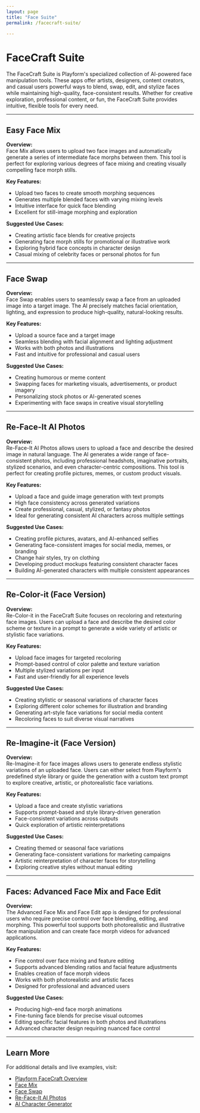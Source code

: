 ```yaml
---
layout: page
title: "Face Suite"
permalink: /facecraft-suite/

---
```



# FaceCraft Suite

The FaceCraft Suite is Playform's specialized collection of AI-powered face manipulation tools. These apps offer artists, designers, content creators, and casual users powerful ways to blend, swap, edit, and stylize faces while maintaining high-quality, face-consistent results. Whether for creative exploration, professional content, or fun, the FaceCraft Suite provides intuitive, flexible tools for every need.

---

## Easy Face Mix

**Overview:**  
Face Mix allows users to upload two face images and automatically generate a series of intermediate face morphs between them. This tool is perfect for exploring various degrees of face mixing and creating visually compelling face morph stills.

**Key Features:**
- Upload two faces to create smooth morphing sequences
- Generates multiple blended faces with varying mixing levels
- Intuitive interface for quick face blending
- Excellent for still-image morphing and exploration

**Suggested Use Cases:**
- Creating artistic face blends for creative projects
- Generating face morph stills for promotional or illustrative work
- Exploring hybrid face concepts in character design
- Casual mixing of celebrity faces or personal photos for fun

---

## Face Swap

**Overview:**  
Face Swap enables users to seamlessly swap a face from an uploaded image into a target image. The AI precisely matches facial orientation, lighting, and expression to produce high-quality, natural-looking results.

**Key Features:**
- Upload a source face and a target image
- Seamless blending with facial alignment and lighting adjustment
- Works with both photos and illustrations
- Fast and intuitive for professional and casual users

**Suggested Use Cases:**
- Creating humorous or meme content
- Swapping faces for marketing visuals, advertisements, or product imagery
- Personalizing stock photos or AI-generated scenes
- Experimenting with face swaps in creative visual storytelling

---

## Re-Face-It AI Photos

**Overview:**  
Re-Face-It AI Photos allows users to upload a face and describe the desired image in natural language. The AI generates a wide range of face-consistent photos, including professional headshots, imaginative portraits, stylized scenarios, and even character-centric compositions. This tool is perfect for creating profile pictures, memes, or custom product visuals.

**Key Features:**
- Upload a face and guide image generation with text prompts
- High face consistency across generated variations
- Create professional, casual, stylized, or fantasy photos
- Ideal for generating consistent AI characters across multiple settings

**Suggested Use Cases:**
- Creating profile pictures, avatars, and AI-enhanced selfies
- Generating face-consistent images for social media, memes, or branding
- Change hair styles, try on clothing
- Developing product mockups featuring consistent character faces
- Building AI-generated characters with multiple consistent appearances

---

## Re-Color-it (Face Version)

**Overview:**  
Re-Color-it in the FaceCraft Suite focuses on recoloring and retexturing face images. Users can upload a face and describe the desired color scheme or texture in a prompt to generate a wide variety of artistic or stylistic face variations.

**Key Features:**
- Upload face images for targeted recoloring
- Prompt-based control of color palette and texture variation
- Multiple stylized variations per input
- Fast and user-friendly for all experience levels

**Suggested Use Cases:**
- Creating stylistic or seasonal variations of character faces
- Exploring different color schemes for illustration and branding
- Generating art-style face variations for social media content
- Recoloring faces to suit diverse visual narratives

---

## Re-Imagine-it (Face Version)

**Overview:**  
Re-Imagine-it for face images allows users to generate endless stylistic variations of an uploaded face. Users can either select from Playform's predefined style library or guide the generation with a custom text prompt to explore creative, artistic, or photorealistic face variations.

**Key Features:**
- Upload a face and create stylistic variations
- Supports prompt-based and style library-driven generation
- Face-consistent variations across outputs
- Quick exploration of artistic reinterpretations

**Suggested Use Cases:**
- Creating themed or seasonal face variations
- Generating face-consistent variations for marketing campaigns
- Artistic reinterpretation of character faces for storytelling
- Exploring creative styles without manual editing

---

## Faces: Advanced Face Mix and Face Edit

**Overview:**  
The Advanced Face Mix and Face Edit app is designed for professional users who require precise control over face blending, editing, and morphing. This powerful tool supports both photorealistic and illustrative face manipulation and can create face morph videos for advanced applications.

**Key Features:**
- Fine control over face mixing and feature editing
- Supports advanced blending ratios and facial feature adjustments
- Enables creation of face morph videos
- Works with both photorealistic and artistic faces
- Designed for professional and advanced users

**Suggested Use Cases:**
- Producing high-end face morph animations
- Fine-tuning face blends for precise visual outcomes
- Editing specific facial features in both photos and illustrations
- Advanced character design requiring nuanced face control

---

## Learn More

For additional details and live examples, visit:
- [Playform FaceCraft Overview](https://www.playform.io/face-craft)
- [Face Mix](https://www.playform.io/facemix)
- [Face Swap](https://www.playform.io/face-swap)
- [Re-Face-It AI Photos](https://www.playform.io/ai-photo-generator)
- [AI Character Generator](https://www.playform.io/ai-character-generator)
